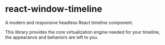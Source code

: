 # react-window-timeline

A modern and responsive headless React timeline component.

This library provides the core virtualization engine needed for your timeline, the appearance and behaviors are left to you.
